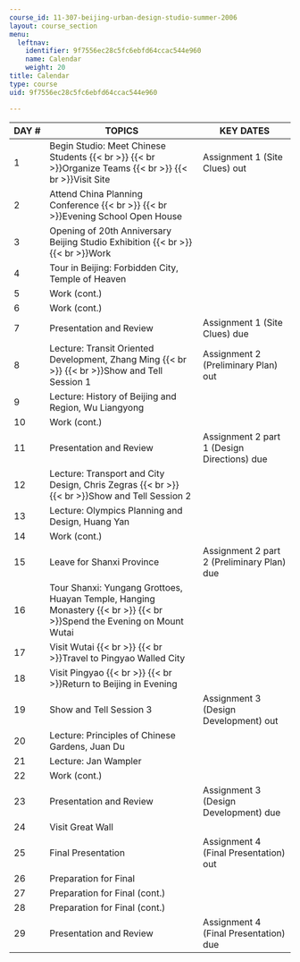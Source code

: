 ```yaml
---
course_id: 11-307-beijing-urban-design-studio-summer-2006
layout: course_section
menu:
  leftnav:
    identifier: 9f7556ec28c5fc6ebfd64ccac544e960
    name: Calendar
    weight: 20
title: Calendar
type: course
uid: 9f7556ec28c5fc6ebfd64ccac544e960

---
```


| DAY # | TOPICS | KEY DATES |
| --- | --- | --- |
| 1 | Begin Studio: Meet Chinese Students  {{< br >}}  {{< br >}}Organize Teams  {{< br >}}  {{< br >}}Visit Site | Assignment 1 (Site Clues) out |
| 2 | Attend China Planning Conference  {{< br >}}  {{< br >}}Evening School Open House |  |
| 3 | Opening of 20th Anniversary Beijing Studio Exhibition  {{< br >}}  {{< br >}}Work |  |
| 4 | Tour in Beijing: Forbidden City, Temple of Heaven |  |
| 5 | Work (cont.) |  |
| 6 | Work (cont.) |  |
| 7 | Presentation and Review | Assignment 1 (Site Clues) due |
| 8 | Lecture: Transit Oriented Development, Zhang Ming  {{< br >}}  {{< br >}}Show and Tell Session 1 | Assignment 2 (Preliminary Plan) out |
| 9 | Lecture: History of Beijing and Region, Wu Liangyong |  |
| 10 | Work (cont.) |  |
| 11 | Presentation and Review | Assignment 2 part 1 (Design Directions) due |
| 12 | Lecture: Transport and City Design, Chris Zegras  {{< br >}}  {{< br >}}Show and Tell Session 2 |  |
| 13 | Lecture: Olympics Planning and Design, Huang Yan |  |
| 14 | Work (cont.) |  |
| 15 | Leave for Shanxi Province | Assignment 2 part 2 (Preliminary Plan) due |
| 16 | Tour Shanxi: Yungang Grottoes, Huayan Temple, Hanging Monastery  {{< br >}}  {{< br >}}Spend the Evening on Mount Wutai |  |
| 17 | Visit Wutai  {{< br >}}  {{< br >}}Travel to Pingyao Walled City |  |
| 18 | Visit Pingyao  {{< br >}}  {{< br >}}Return to Beijing in Evening |  |
| 19 | Show and Tell Session 3 | Assignment 3 (Design Development) out |
| 20 | Lecture: Principles of Chinese Gardens, Juan Du |  |
| 21 | Lecture: Jan Wampler |  |
| 22 | Work (cont.) |  |
| 23 | Presentation and Review | Assignment 3 (Design Development) due |
| 24 | Visit Great Wall |  |
| 25 | Final Presentation | Assignment 4 (Final Presentation) out |
| 26 | Preparation for Final |  |
| 27 | Preparation for Final (cont.) |  |
| 28 | Preparation for Final (cont.) |  |
| 29 | Presentation and Review | Assignment 4 (Final Presentation) due